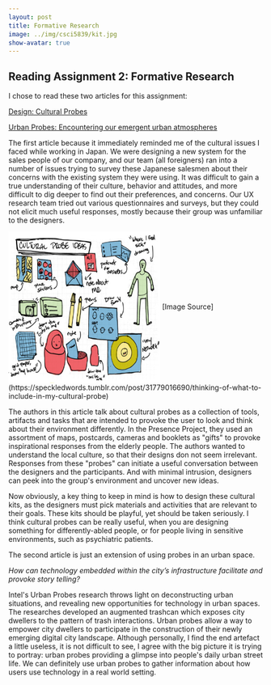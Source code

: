 ```yaml
---
layout: post
title: Formative Research
image: ../img/csci5839/kit.jpg
show-avatar: true
---
```

## Reading Assignment 2: Formative Research

I chose to read these two articles for this assignment:

[Design: Cultural Probes](https://dl.acm.org/citation.cfm?id=291235)

[Urban Probes: Encountering our emergent urban atmospheres](https://dl.acm.org/citation.cfm?id=1055020)

The first article because it immediately reminded me of the cultural issues I faced while working in Japan. We were designing a new system for the sales people of our company, and our team (all foreigners) ran into a number of issues trying to survey these Japanese salesmen about their concerns with the existing system they were using. It was difficult to gain a true understanding of their culture, behavior and attitudes, and more difficult to dig deeper to find out their preferences, and concerns. Our UX research team tried out various questionnaires and surveys, but they could not elicit much useful responses, mostly because their group was unfamiliar to the designers.

<img src="../img/csci5839/kit.jpg" align="center" height="300" width="300">
[Image Source](https://speckledwords.tumblr.com/post/31779016690/thinking-of-what-to-include-in-my-cultural-probe)

The authors in this article talk about cultural probes as a collection of tools, artifacts and tasks that are intended to provoke the user to look and think about their environment differently. In the Presence Project, they used an assortment of maps, postcards, cameras and booklets as "gifts" to provoke inspirational responses from the elderly people. The authors wanted to understand the local culture, so that their designs don not seem irrelevant. Responses from these "probes" can initiate a useful conversation between the designers and the participants. And with minimal intrusion, designers can peek into the group's environment and uncover new ideas.

Now obviously, a key thing to keep in mind is how to design these cultural kits, as the designers must pick materials and activities that are relevant to their goals. These kits should be playful, yet should be taken seriously. I think cultural probes can be really useful, when you are designing something for differently-abled people, or for people living in sensitive environments, such as psychiatric patients. 


The second article is just an extension of using probes in an urban space.

_How can technology embedded within the city’s infrastructure facilitate and provoke story telling?_

Intel's Urban Probes research throws light on deconstructing urban situations, and revealing new opportunities for technology in urban spaces. The researches developed an augmented trashcan which exposes city dwellers to the pattern of trash interactions. Urban probes allow a way to empower city dwellers to participate in the construction of their newly emerging digital city landscape. Although personally, I find the end artefact a little useless, it is not difficult to see, I agree with the big picture it is trying to portray: urban probes providing a glimpse into people's daily urban street life. We can definitely use urban probes to gather information about how users use technology in a real world setting.
